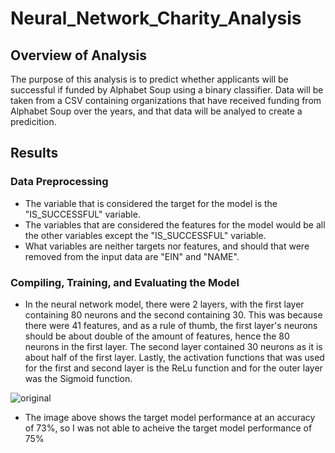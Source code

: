 # Neural_Network_Charity_Analysis

## Overview of Analysis
The purpose of this analysis is to predict whether applicants will be successful if funded by Alphabet Soup using a binary classifier. Data will be taken from a CSV containing organizations that have received funding from Alphabet Soup over the years, and that data will be analyed to create a predicition.

## Results 

### Data Preprocessing
- The variable that is considered the target for the model is the "IS_SUCCESSFUL" variable.
- The variables that are considered the features for the model would be all the other variables except the "IS_SUCCESSFUL" variable.
- What variables are neither targets nor features, and should that were removed from the input data are "EIN" and "NAME".

### Compiling, Training, and Evaluating the Model
- In the neural network model, there were 2 layers, with the first layer containing 80 neurons and the second containing 30. This was because there were 41 features, and as a rule of thumb, the first layer's neurons should be about double of the amount of features, hence the 80 neurons in the first layer. The second layer contained 30 neurons as it is about half of the first layer. Lastly, the activation functions that was used for the first and second layer is the ReLu function and for the outer layer was the Sigmoid function.

![original](https://user-images.githubusercontent.com/64383146/190311360-236d1c07-d7fb-4b03-a86d-fb0d86f7654e.png)

- The image above shows the target model performance at an accuracy of 73%, so I was not able to acheive the target model performance of 75%
